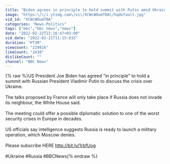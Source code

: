 ```yaml
---
title: "Biden agrees in principle to hold summit with Putin amid Ukraine tensions - BBC News"
image: "https:\/\/i.ytimg.com\/vi\/XCWcWOumT0A\/hqdefault.jpg"
vid_id: "XCWcWOumT0A"
categories: "News-Politics"
tags: ["bbc","bbc news","news"]
date: "2022-02-22T22:16:47+03:00"
vid_date: "2022-02-21T11:15:03Z"
duration: "PT3M"
viewcount: "229816"
likeCount: "2438"
dislikeCount: ""
channel: "BBC News"
---
```

{% raw %}US President Joe Biden has agreed &quot;in principle&quot; to hold a summit with Russian President Vladimir Putin to discuss the crisis over Ukraine.<br /><br />The talks proposed by France will only take place if Russia does not invade its neighbour, the White House said.<br /><br />The meeting could offer a possible diplomatic solution to one of the worst security crises in Europe in decades.<br /><br />US officials say intelligence suggests Russia is ready to launch a military operation, which Moscow denies.<br /><br />Please subscribe HERE <a rel="nofollow" target="blank" href="http://bit.ly/1rbfUog">http://bit.ly/1rbfUog</a> <br /><br />#Ukraine #Russia #BBCNews{% endraw %}
